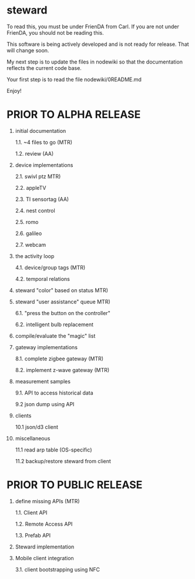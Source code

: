 steward
=======
To read this, you must be under FrienDA from Carl. If you are not under FrienDA, you should not be reading this.

This software is being actively developed and is not ready for release.
That will change soon.

My next step is to update the files in nodewiki so that the documentation reflects the current code base.

Your first step is to read the file nodewiki/0README.md

Enjoy!


PRIOR TO ALPHA RELEASE
======================

1. initial documentation

    1.1. ~4 files to go (MTR)

    1.2. review (AA)

2. device implementations

    2.1. swivl ptz MTR)

    2.2. appleTV

    2.3. TI sensortag (AA)

    2.4. nest control

    2.5. romo

    2.6. galileo

    2.7. webcam

4. the activity loop

   4.1. device/group tags (MTR)

   4.2. temporal relations

5. steward "color" based on status MTR)

6. steward "user assistance" queue MTR)

    6.1. "press the button on the controller"

    6.2. intelligent bulb replacement

7. compile/evaluate the "magic" list

8. gateway implementations

    8.1. complete zigbee gateway (MTR)

    8.2. implement z-wave gateway (MTR)

9. measurement samples

    9.1. API to access historical data

    9.2 json dump using API

10. clients

    10.1 json/d3 client

11. miscellaneous

    11.1 read arp table (OS-specific)

    11.2 backup/restore steward from client


PRIOR TO PUBLIC RELEASE
=======================

1. define missing APIs (MTR)

    1.1. Client API

    1.2. Remote Access API

    1.3. Prefab API

2. Steward implementation

3. Mobile client integration

    3.1. client bootstrapping using NFC
